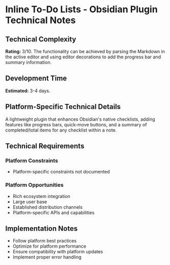 # Inline To-Do Lists - Obsidian Plugin Technical Notes

## Technical Complexity
**Rating:** 3/10. The functionality can be achieved by parsing the Markdown in the active editor and using editor decorations to add the progress bar and summary information.

## Development Time
**Estimated:** 3-4 days.

## Platform-Specific Technical Details
A lightweight plugin that enhances Obsidian's native checklists, adding features like progress bars, quick-move buttons, and a summary of completed/total items for any checklist within a note.

## Technical Requirements

### Platform Constraints
- Platform-specific constraints not documented

### Platform Opportunities
- Rich ecosystem integration
- Large user base
- Established distribution channels
- Platform-specific APIs and capabilities

## Implementation Notes
- Follow platform best practices
- Optimize for platform performance
- Ensure compatibility with platform updates
- Implement proper error handling
